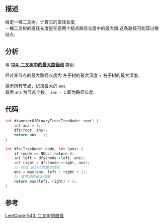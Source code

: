 ## 描述

给定一棵二叉树，计算它的直径长度.   
一棵二叉树的直径长度是任意两个结点路径长度中的最大值.这条路径可能穿过根结点.


## 分析

与 **[124. 二叉树中的最大路径和](https://leetcode-cn.com/problems/binary-tree-maximum-path-sum/)** 类似.

经过某节点的最大路径长度为 左子树的最大深度 + 右子树的最大深度.

遍历所有节点，记录最大的 `ans`.     
最后 `ans` 为节点个数， `ans - 1` 即为路径长度.

## 代码

```cpp
int diameterOfBinaryTree(TreeNode* root) {
    int ans = 1;
    dfs(root, ans);
    return ans - 1;
}
    
int dfs(TreeNode* node, int &ans) {
    if (node == NULL) return 0;
    int left = dfs(node->left, ans);
    int right = dfs(node->right, ans);
    // 经过 该节点的最大路径
    ans = max(ans, left + right + 1);
    // 该节点的最大深度
    return max(left, right) + 1;
}
```

## 参考
[LeetCode-543. 二叉树的直径](https://leetcode-cn.com/problems/diameter-of-binary-tree/)